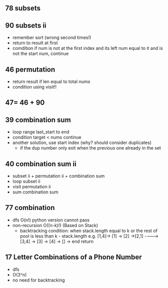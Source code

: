 ## 78 subsets
## 90 subsets ii
- remember sort (wrong second times!)
- return to result at first
- comdition if num is not at the first index and its left num equal to it and is not the start num, continue
## 46 permutation
- return result if len equal to total nums
- condition  using visit!!
## 47= 46 + 90
## 39 combination sum
- loop range last_start to end
- condition target < nums continue
- another solution, use start index (why? should consider duplicates)
  - if the dup number only exit when the previous one already in the set
## 40 combination sum ii 
- subset ii + permutation ii + combination sum
- loop subset ii 
- visit permutation ii 
- sum combination sum
## 77 combination
- dfs O(n!) python version cannot pass
- non-recursion O((n-k)!) (Based on Stack)
  - backtracking condition: when stack.length equal to k or the rest of pool is less than k - stack.length
  	e.g. [1,4]-> [1] -> [2] ->[2,1] ---->[3,4] -> [3] -> [4] -> [] -> end return
## 17 Letter Combinations of a Phone Number
- dfs
- O(3^n)
- no need for backtracking
